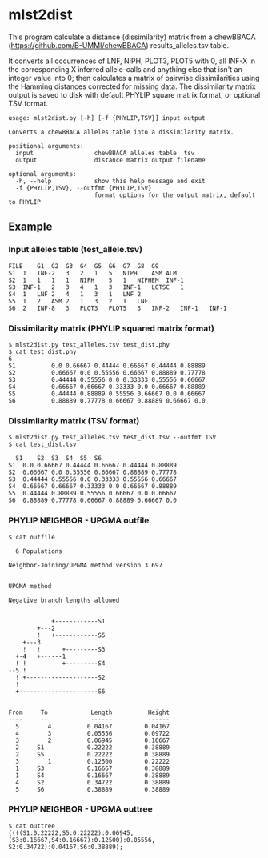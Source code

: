 # mlst2dist

This program calculate a distance (dissimilarity) matrix from a chewBBACA (https://github.com/B-UMMI/chewBBACA) results_alleles.tsv table.

It converts all occurrences of LNF, NIPH, PLOT3, PLOT5  with 0, all INF-X in the corresponding X inferred allele-calls and anything else that isn't an integer value into 0; then calculates a matrix of pairwise dissimilarities using the Hamming distances corrected for missing data. The dissimilarity matrix output is saved to disk with default PHYLIP square matrix format, or optional TSV format.


    usage: mlst2dist.py [-h] [-f {PHYLIP,TSV}] input output

    Converts a chewBBACA alleles table into a dissimilarity matrix.

    positional arguments:
      input                 chewBBACA alleles table .tsv
      output                distance matrix output filename

    optional arguments:
      -h, --help            show this help message and exit
      -f {PHYLIP,TSV}, --outfmt {PHYLIP,TSV}
                            format options for the output matrix, default to PHYLIP


## Example

### Input alleles table (test_allele.tsv)

    FILE	G1	G2	G3	G4	G5	G6	G7	G8	G9
    S1	1	INF-2	3	2	1	5	NIPH	ASM	ALM
    S2	1	1	1	1	NIPH	5	1	NIPHEM	INF-1
    S3	INF-1	2	3	4	1	3	INF-1	LOTSC	1
    S4	1	LNF	2	4	1	3	1	LNF	2
    S5	1	2	ASM	2	1	3	2	1	LNF
    S6	2	INF-8	3	PLOT3	PLOT5	3	INF-2	INF-1	INF-1


### Dissimilarity matrix (PHYLIP squared matrix format)

    $ mlst2dist.py test_alleles.tsv test_dist.phy
    $ cat test_dist.phy
    6
    S1        	0.0	0.66667	0.44444	0.66667	0.44444	0.88889
    S2        	0.66667	0.0	0.55556	0.66667	0.88889	0.77778
    S3        	0.44444	0.55556	0.0	0.33333	0.55556	0.66667
    S4        	0.66667	0.66667	0.33333	0.0	0.66667	0.88889
    S5        	0.44444	0.88889	0.55556	0.66667	0.0	0.66667
    S6        	0.88889	0.77778	0.66667	0.88889	0.66667	0.0

### Dissimilarity matrix (TSV format)

    $ mlst2dist.py test_alleles.tsv test_dist.tsv --outfmt TSV
    $ cat test_dist.tsv

      S1	S2	S3	S4	S5	S6
    S1	0.0	0.66667	0.44444	0.66667	0.44444	0.88889
    S2	0.66667	0.0	0.55556	0.66667	0.88889	0.77778
    S3	0.44444	0.55556	0.0	0.33333	0.55556	0.66667
    S4	0.66667	0.66667	0.33333	0.0	0.66667	0.88889
    S5	0.44444	0.88889	0.55556	0.66667	0.0	0.66667
    S6	0.88889	0.77778	0.66667	0.88889	0.66667	0.0


### PHYLIP NEIGHBOR - UPGMA outfile

    $ cat outfile

      6 Populations

    Neighbor-Joining/UPGMA method version 3.697


    UPGMA method

    Negative branch lengths allowed


                +------------S1        
            +---2 
            !   +------------S5        
        +---3 
        !   !      +---------S3        
      +-4   +------1 
      ! !          +---------S4        
    --5 ! 
      ! +--------------------S2        
      ! 
      +----------------------S6        


    From     To            Length          Height
    ----     --            ------          ------
      5        4          0.04167         0.04167
      4        3          0.05556         0.09722
      3        2          0.06945         0.16667
      2     S1            0.22222         0.38889
      2     S5            0.22222         0.38889
      3        1          0.12500         0.22222
      1     S3            0.16667         0.38889
      1     S4            0.16667         0.38889
      4     S2            0.34722         0.38889
      5     S6            0.38889         0.38889


### PHYLIP NEIGHBOR - UPGMA outtree

    $ cat outtree
    ((((S1:0.22222,S5:0.22222):0.06945,(S3:0.16667,S4:0.16667):0.12500):0.05556,
    S2:0.34722):0.04167,S6:0.38889);


